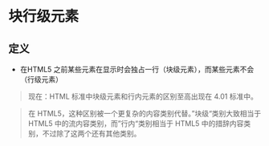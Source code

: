 # 块行级元素

## 定义

  - 在HTML5 之前某些元素在显示时会独占一行（块级元素），而某些元素不会（行级元素）

> 现在：HTML 标准中块级元素和行内元素的区别至高出现在 4.01 标准中。

> 在 HTML5，这种区别被一个更复杂的内容类别代替。”块级“类别大致相当于 HTML5 中的流内容类别，而”行内“类别相当于 HTML5 中的措辞内容类别，不过除了这两个还有其他类别。
